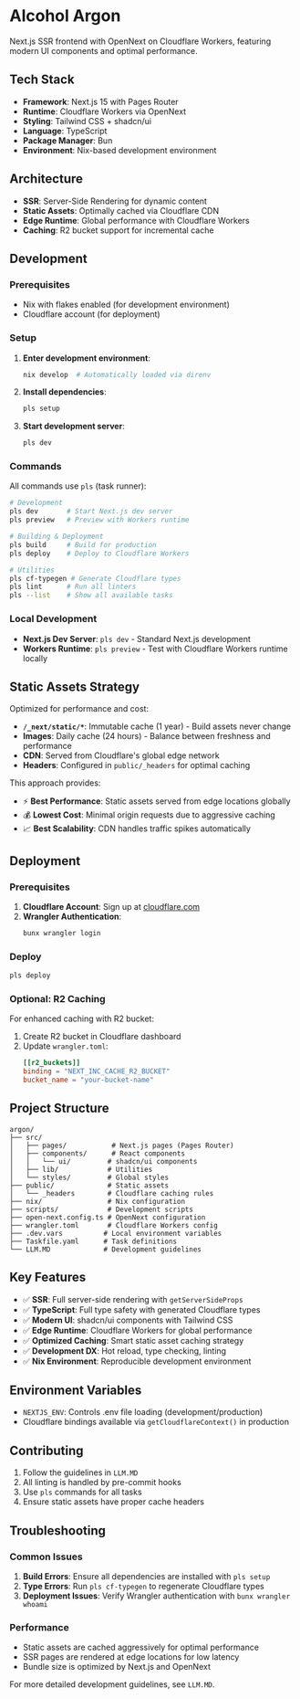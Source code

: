 # Alcohol Argon

Next.js SSR frontend with OpenNext on Cloudflare Workers, featuring modern UI components and optimal performance.

## Tech Stack

- **Framework**: Next.js 15 with Pages Router
- **Runtime**: Cloudflare Workers via OpenNext
- **Styling**: Tailwind CSS + shadcn/ui
- **Language**: TypeScript
- **Package Manager**: Bun
- **Environment**: Nix-based development environment

## Architecture

- **SSR**: Server-Side Rendering for dynamic content
- **Static Assets**: Optimally cached via Cloudflare CDN
- **Edge Runtime**: Global performance with Cloudflare Workers
- **Caching**: R2 bucket support for incremental cache

## Development

### Prerequisites

- Nix with flakes enabled (for development environment)
- Cloudflare account (for deployment)

### Setup

1. **Enter development environment**:
   ```bash
   nix develop  # Automatically loaded via direnv
   ```

2. **Install dependencies**:
   ```bash
   pls setup
   ```

3. **Start development server**:
   ```bash
   pls dev
   ```

### Commands

All commands use `pls` (task runner):

```bash
# Development
pls dev       # Start Next.js dev server
pls preview   # Preview with Workers runtime

# Building & Deployment  
pls build     # Build for production
pls deploy    # Deploy to Cloudflare Workers

# Utilities
pls cf-typegen # Generate Cloudflare types
pls lint      # Run all linters
pls --list    # Show all available tasks
```

### Local Development

- **Next.js Dev Server**: `pls dev` - Standard Next.js development
- **Workers Runtime**: `pls preview` - Test with Cloudflare Workers runtime locally

## Static Assets Strategy

Optimized for performance and cost:

- **`/_next/static/*`**: Immutable cache (1 year) - Build assets never change
- **Images**: Daily cache (24 hours) - Balance between freshness and performance  
- **CDN**: Served from Cloudflare's global edge network
- **Headers**: Configured in `public/_headers` for optimal caching

This approach provides:
- ⚡ **Best Performance**: Static assets served from edge locations globally
- 💰 **Lowest Cost**: Minimal origin requests due to aggressive caching
- 📈 **Best Scalability**: CDN handles traffic spikes automatically

## Deployment

### Prerequisites

1. **Cloudflare Account**: Sign up at [cloudflare.com](https://cloudflare.com)
2. **Wrangler Authentication**: 
   ```bash
   bunx wrangler login
   ```

### Deploy

```bash
pls deploy
```

### Optional: R2 Caching

For enhanced caching with R2 bucket:

1. Create R2 bucket in Cloudflare dashboard
2. Update `wrangler.toml`:
   ```toml
   [[r2_buckets]]
   binding = "NEXT_INC_CACHE_R2_BUCKET"
   bucket_name = "your-bucket-name"
   ```

## Project Structure

```
argon/
├── src/
│   ├── pages/           # Next.js pages (Pages Router)
│   ├── components/      # React components
│   │   └── ui/         # shadcn/ui components
│   ├── lib/            # Utilities
│   └── styles/         # Global styles
├── public/             # Static assets
│   └── _headers        # Cloudflare caching rules
├── nix/                # Nix configuration
├── scripts/            # Development scripts
├── open-next.config.ts # OpenNext configuration
├── wrangler.toml       # Cloudflare Workers config
├── .dev.vars          # Local environment variables
├── Taskfile.yaml      # Task definitions
└── LLM.MD             # Development guidelines
```

## Key Features

- ✅ **SSR**: Full server-side rendering with `getServerSideProps`
- ✅ **TypeScript**: Full type safety with generated Cloudflare types
- ✅ **Modern UI**: shadcn/ui components with Tailwind CSS
- ✅ **Edge Runtime**: Cloudflare Workers for global performance
- ✅ **Optimized Caching**: Smart static asset caching strategy
- ✅ **Development DX**: Hot reload, type checking, linting
- ✅ **Nix Environment**: Reproducible development environment

## Environment Variables

- `NEXTJS_ENV`: Controls .env file loading (development/production)
- Cloudflare bindings available via `getCloudflareContext()` in production

## Contributing

1. Follow the guidelines in `LLM.MD`
2. All linting is handled by pre-commit hooks
3. Use `pls` commands for all tasks
4. Ensure static assets have proper cache headers

## Troubleshooting

### Common Issues

1. **Build Errors**: Ensure all dependencies are installed with `pls setup`
2. **Type Errors**: Run `pls cf-typegen` to regenerate Cloudflare types
3. **Deployment Issues**: Verify Wrangler authentication with `bunx wrangler whoami`

### Performance

- Static assets are cached aggressively for optimal performance
- SSR pages are rendered at edge locations for low latency
- Bundle size is optimized by Next.js and OpenNext

For more detailed development guidelines, see `LLM.MD`. 